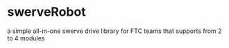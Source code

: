 # swerveRobot
a simple all-in-one swerve drive library for FTC teams that supports from 2 to 4 modules
